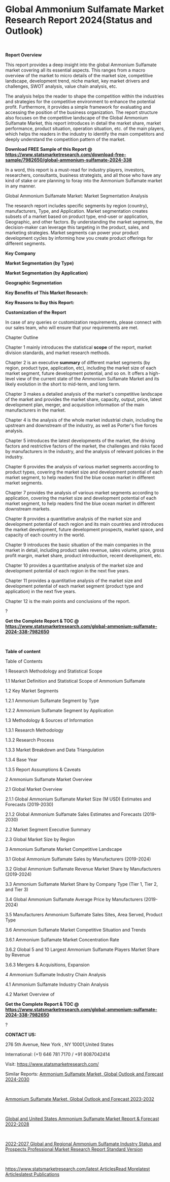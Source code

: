 <h1>Global Ammonium Sulfamate Market Research Report 2024(Status and Outlook)</h1><br/><p><strong>Report Overview</strong></p>
 
 
 
 <p>This report provides a deep insight into the global Ammonium Sulfamate market covering all its essential aspects. This ranges from a macro overview of the market to micro details of the market size, competitive landscape, development trend, niche market, key market drivers and challenges, SWOT analysis, value chain analysis, etc.</p>
 
 
 
 <p>The analysis helps the reader to shape the competition within the industries and strategies for the competitive environment to enhance the potential profit. Furthermore, it provides a simple framework for evaluating and accessing the position of the business organization. The report structure also focuses on the competitive landscape of the Global Ammonium Sulfamate Market, this report introduces in detail the market share, market performance, product situation, operation situation, etc. of the main players, which helps the readers in the industry to identify the main competitors and deeply understand the competition pattern of the market.</p>
 
 
 
 <p><strong>Download FREE Sample of this Report @ <a href="https://www.statsmarketresearch.com/download-free-sample/7982650/global-ammonium-sulfamate-2024-338">https://www.statsmarketresearch.com/download-free-sample/7982650/global-ammonium-sulfamate-2024-338</a></strong></p>
 
 
 
 <p>In a word, this report is a must-read for industry players, investors, researchers, consultants, business strategists, and all those who have any kind of stake or are planning to foray into the Ammonium Sulfamate market in any manner.</p>
 
 
 
 <p>Global Ammonium Sulfamate Market: Market Segmentation Analysis</p>
 
 
 
 <p>The research report includes specific segments by region (country), manufacturers, Type, and Application. Market segmentation creates subsets of a market based on product type, end-user or application, Geographic, and other factors. By understanding the market segments, the decision-maker can leverage this targeting in the product, sales, and marketing strategies. Market segments can power your product development cycles by informing how you create product offerings for different segments.</p>
 
 
 
 <p><strong>Key Company</strong></p>
 
 
 
 <p><strong>Market Segmentation (by Type)</strong></p>
 
 
 
 <p><strong>Market Segmentation (<strong>by Application</strong>)</strong></p>
 
 
 
 <p><strong>Geographic Segmentation</strong></p>
 
 
 
 <p><strong>Key Benefits of This Market Research:</strong></p>
 
 
 
 <p><strong>Key <strong>Reasons to Buy</strong> this Report:</strong></p>
 
 
 
 <p><strong>Customization of the Report</strong></p>
 
 
 
 <p>In case of any queries or customization requirements, please connect with our sales team, who will ensure that your requirements are met.</p>
 
 
 
 <p>Chapter Outline</p>
 
 
 
 <p>Chapter 1 mainly introduces the statistical <strong>scope</strong> of the report, market division standards, and market research methods.</p>
 
 
 
 <p>Chapter 2 is an executive <strong>summary</strong> of different market segments (by region, product type, application, etc), including the market size of each market segment, future development potential, and so on. It offers a high-level view of the current state of the Ammonium Sulfamate Market and its likely evolution in the short to mid-term, and long term.</p>
 
 
 
 <p>Chapter 3 makes a detailed analysis of the market&#39;s competitive landscape of the market and provides the market share, capacity, output, price, latest development plan, merger, and acquisition information of the main manufacturers in the market.</p>
 
 
 
 <p>Chapter 4 is the analysis of the whole market industrial chain, including the upstream and downstream of the industry, as well as Porter&#39;s five forces analysis.</p>
 
 
 
 <p>Chapter 5 introduces the latest developments of the market, the driving factors and restrictive factors of the market, the challenges and risks faced by manufacturers in the industry, and the analysis of relevant policies in the industry.</p>
 
 
 
 <p>Chapter 6 provides the analysis of various market segments according to product types, covering the market size and development potential of each market segment, to help readers find the blue ocean market in different market segments.</p>
 
 
 
 <p>Chapter 7 provides the analysis of various market segments according to application, covering the market size and development potential of each market segment, to help readers find the blue ocean market in different downstream markets.</p>
 
 
 
 <p>Chapter 8 provides a quantitative analysis of the market size and development potential of each region and its main countries and introduces the market development, future development prospects, market space, and capacity of each country in the world.</p>
 
 
 
 <p>Chapter 9 introduces the basic situation of the main companies in the market in detail, including product sales revenue, sales volume, price, gross profit margin, market share, product introduction, recent development, etc.</p>
 
 
 
 <p>Chapter 10 provides a quantitative analysis of the market size and development potential of each region in the next five years.</p>
 
 
 
 <p>Chapter 11 provides a quantitative analysis of the market size and development potential of each market segment (product type and application) in the next five years.</p>
 
 
 
 <p>Chapter 12 is the main points and conclusions of the report.</p>
 
 
 
 <p>? </p>
 
 
 
 <div><b>Get the Complete Report & TOC @ <a href="https://www.statsmarketresearch.com/global-ammonium-sulfamate-2024-338-7982650">https://www.statsmarketresearch.com/global-ammonium-sulfamate-2024-338-7982650</a></b></div>
 
 
 
 <p><br />
 
 <b>Table of content</b></p>
 
 
 
 <p>Table of Contents<br />
 
 1 Research Methodology and Statistical Scope<br />
 
 1.1 Market Definition and Statistical Scope of Ammonium Sulfamate<br />
 
 1.2 Key Market Segments<br />
 
 1.2.1 Ammonium Sulfamate Segment by Type<br />
 
 1.2.2 Ammonium Sulfamate Segment by Application<br />
 
 1.3 Methodology & Sources of Information<br />
 
 1.3.1 Research Methodology<br />
 
 1.3.2 Research Process<br />
 
 1.3.3 Market Breakdown and Data Triangulation<br />
 
 1.3.4 Base Year<br />
 
 1.3.5 Report Assumptions & Caveats<br />
 
 2 Ammonium Sulfamate Market Overview<br />
 
 2.1 Global Market Overview<br />
 
 2.1.1 Global Ammonium Sulfamate Market Size (M USD) Estimates and Forecasts (2019-2030)<br />
 
 2.1.2 Global Ammonium Sulfamate Sales Estimates and Forecasts (2019-2030)<br />
 
 2.2 Market Segment Executive Summary<br />
 
 2.3 Global Market Size by Region<br />
 
 3 Ammonium Sulfamate Market Competitive Landscape<br />
 
 3.1 Global Ammonium Sulfamate Sales by Manufacturers (2019-2024)<br />
 
 3.2 Global Ammonium Sulfamate Revenue Market Share by Manufacturers (2019-2024)<br />
 
 3.3 Ammonium Sulfamate Market Share by Company Type (Tier 1, Tier 2, and Tier 3)<br />
 
 3.4 Global Ammonium Sulfamate Average Price by Manufacturers (2019-2024)<br />
 
 3.5 Manufacturers Ammonium Sulfamate Sales Sites, Area Served, Product Type<br />
 
 3.6 Ammonium Sulfamate Market Competitive Situation and Trends<br />
 
 3.6.1 Ammonium Sulfamate Market Concentration Rate<br />
 
 3.6.2 Global 5 and 10 Largest Ammonium Sulfamate Players Market Share by Revenue<br />
 
 3.6.3 Mergers & Acquisitions, Expansion<br />
 
 4 Ammonium Sulfamate Industry Chain Analysis<br />
 
 4.1 Ammonium Sulfamate Industry Chain Analysis<br />
 
 4.2 Market Overview of</p>
 
 
 
 <div><b>Get the Complete Report & TOC @ <a href="https://www.statsmarketresearch.com/global-ammonium-sulfamate-2024-338-7982650">https://www.statsmarketresearch.com/global-ammonium-sulfamate-2024-338-7982650</a></b></div>
 
 
 
 <p>? </p>
 
 
 
 <p><b>CONTACT US:</b><br />
 
 276 5th Avenue, New York , NY 10001,United States<br />
 
 International: (+1) 646 781 7170 / +91 8087042414<br />
 
 Visit: <a href="https://www.statsmarketresearch.com/">https://www.statsmarketresearch.com/</a><br />
 
 Similar Reports: <a href="https://www.statsmarketresearch.com/global-ammonium-sulfamate-2024-338-7982650">Ammonium Sulfamate Market, Global Outlook and Forecast 2024-2030</a><br />
 
 <br />
 
 <a href="https://www.statsmarketresearch.com/global-ammonium-sulfamate-2024-338-7982650">Ammonium Sulfamate Market, Global Outlook and Forecast 2023-2032</a><br />
 
 <br />
 
 <a href="https://www.statsmarketresearch.com/global-ammonium-sulfamate-2024-338-7982650">Global and United States Ammonium Sulfamate Market Report & Forecast 2022-2028</a><br />
 
 <br />
 
 <a href="https://www.statsmarketresearch.com/global-ammonium-sulfamate-2024-338-7982650">2022-2027 Global and Regional Ammonium Sulfamate Industry Status and Prospects Professional Market Research Report Standard Version</a><br />
 
 <br />
 
 <a href="https://gyeongbokgung.com">https://www.statsmarketresearch.com/</a><a href="https://hallyeomaritime.com">latest Articles</a><a href="https://jingwansa.com">Read More</a><a href="https://nguoiviet.jp/">latest Articles</a><a href="https://www.intelmarketresearch.com/">latest Publications</a></p>